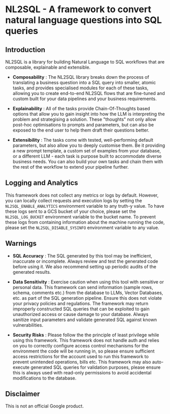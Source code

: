 # NL2SQL - A framework to convert natural language questions into SQL queries

## Introduction
NL2SQL is a library for building Natural Language to SQL workflows that are composable, explainable and extensible. 

- **Composability** : The NL2SQL library breaks down the process of translating a business question into a SQL query into smaller, atomic tasks, and provides specialised modules for each of these tasks, allowing you to create end-to-end NL2SQL flows that are fine-tuned and custom built for your data pipelines and your business requirements.

- **Explainability** : All of the tasks provide Chain-Of-Thoughts based options that allow you to gain insight into how the LLM is interpreting the problem and strategising a solution. These "thoughts" not only allow post-hoc optimisations to prompts and parameters, but can also be exposed to the end user to help them draft their questions better.

- **Extensibility** : The tasks come with tested, well-performing default parameters, but also allow you to deeply customise them. Be it providing a new prompt template, a custom set of examples from your database, or a different LLM - each task is purpose built to accommodate diverse business needs. You can also build your own tasks and chain them with the rest of the workflow to extend your pipeline further.


## Logging and Analytics
This framework does not collect any metrics or logs by default. However, you can locally collect requests and execution logs by setting the `NL2SQL_ENABLE_ANALYTICS` environment variable to any truth-y value. To have these logs sent to a GCS bucket of your choice, please set the `NL2SQL_LOG_BUCKET` environment variable to the bucket name. To prevent these logs from containing information about the machine running the code, please set the `NL2SQL_DISABLE_SYSINFO` environment variable to any value.

## Warnings
- **SQL Accuracy** : The SQL generated by this tool may be inefficient, inaccurate or incomplete. Always review and test the generated code before using it. We also recommend setting up periodic audits of the generated results.

- **Data Sensitivity** : Exercise caution when using this tool with sensitive or personal data. This framework can send information (sample rows, schema, comments etc.) from the database to LLMs, Vector Databases, etc. as part of the SQL generation pipeline. Ensure this does not violate your privacy policies and regulations. The framework may return improperly constructed SQL queries that can be exploited to gain unauthorized access or cause damage to your database. Always sanitize input parameters and validate generated SQL against known vulnerabilities.

- **Security Risks** : Please follow the the principle of least privilege while using this framework. This framework does not handle auth and relies on you to correctly configure access control mechanisms for the environment the code will be running in, so please ensure sufficient access restrictions for the account used to run this framework to prevent unintended operations, bills etc. This framework may also auto-execute generated SQL queries for validation purposes, please ensure this is always used with read-only permissions to avoid accidental modifications to the database.

## Disclaimer
This is not an official Google product.
